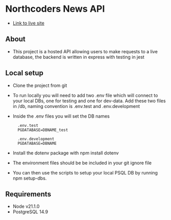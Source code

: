 # Northcoders News API

- [Link to live site](https://be-nc-news-fz91.onrender.com/api/users/)

## About

- This project is a hosted API allowing users to make requests to a live database, the backend is written in express with testing in jest

## Local setup

- Clone the project from git
- To run locally you will need to add two .env file which will connect to your local DBs, one for testing and one for dev-data. Add these two files in /db, naming convention is .env.test and .env.development
- Inside the .env files you will set the DB names 
    
        .env.test
        PGDATABASE=DBNAME_test 

        .env.development
        PGDATABASE=DBNAME

- Install the dotenv package with npm install dotenv
- The environment files should be be included in your git ignore file
- You can then use the scripts to setup your local PSQL DB by running npm setup-dbs.

## Requirements
-   Node v21.1.0
-   PostgreSQL 14.9